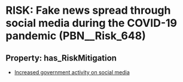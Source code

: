 # RISK: __Fake news spread through social media during the COVID-19 pandemic__ (PBN__Risk_648)

## Property: has_RiskMitigation

* [Increased government activity on social media](PBN__RiskMitigation_908)

